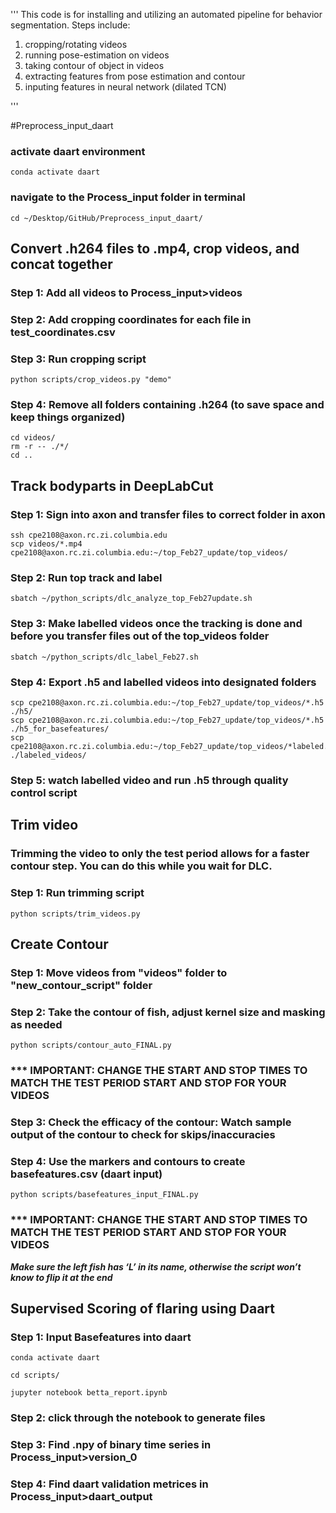 '''
This code is for installing and utilizing an automated pipeline for behavior segmentation.
Steps include: 
1. cropping/rotating videos
2. running pose-estimation on videos
3. taking contour of object in videos
4. extracting features from pose estimation and contour
5. inputing features in neural network (dilated TCN)

'''

#Preprocess_input_daart
### activate daart environment
```
conda activate daart
```
### navigate to the Process_input folder in terminal
```
cd ~/Desktop/GitHub/Preprocess_input_daart/
```
## Convert .h264 files to .mp4, crop videos, and concat together

### Step 1: Add all videos to Process_input>videos
### Step 2: Add cropping coordinates for each file in test_coordinates.csv
### Step 3: Run cropping script
```
python scripts/crop_videos.py "demo"
```
### Step 4: Remove all folders containing .h264 (to save space and keep things organized)

```
cd videos/
rm -r -- ./*/
cd ..
```
## Track bodyparts in DeepLabCut

### Step 1: Sign into axon and transfer files to correct folder in axon
```
ssh cpe2108@axon.rc.zi.columbia.edu
scp videos/*.mp4 cpe2108@axon.rc.zi.columbia.edu:~/top_Feb27_update/top_videos/
```
### Step 2: Run top track and label
```
sbatch ~/python_scripts/dlc_analyze_top_Feb27update.sh
```
### Step 3: Make labelled videos once the tracking is done and before you transfer files out of the top_videos folder
```
sbatch ~/python_scripts/dlc_label_Feb27.sh
```
### Step 4: Export .h5 and labelled videos into designated folders
```
scp cpe2108@axon.rc.zi.columbia.edu:~/top_Feb27_update/top_videos/*.h5 ./h5/
scp cpe2108@axon.rc.zi.columbia.edu:~/top_Feb27_update/top_videos/*.h5 ./h5_for_basefeatures/
scp cpe2108@axon.rc.zi.columbia.edu:~/top_Feb27_update/top_videos/*labeled.mp4 ./labeled_videos/
```
### Step 5: watch labelled video and run .h5 through quality control script

## Trim video
### Trimming the video to only the test period allows for a faster contour step. You can do this while you wait for DLC. 

### Step 1: Run trimming script
```
python scripts/trim_videos.py
```
## Create Contour

### Step 1: Move videos from "videos" folder to "new_contour_script" folder

### Step 2: Take the contour of fish, adjust kernel size and masking as needed
```
python scripts/contour_auto_FINAL.py 
```
### *** IMPORTANT: CHANGE THE START AND STOP TIMES TO MATCH THE TEST PERIOD START AND STOP FOR YOUR VIDEOS

### Step 3: Check the efficacy of the contour: Watch sample output of the contour to check for skips/inaccuracies

### Step 4: Use the markers and contours to create basefeatures.csv (daart input)
```
python scripts/basefeatures_input_FINAL.py
```
### *** IMPORTANT: CHANGE THE START AND STOP TIMES TO MATCH THE TEST PERIOD START AND STOP FOR YOUR VIDEOS

***Make sure the left fish has ‘L’ in its name, otherwise the script won’t know to flip it at the end***

## Supervised Scoring of flaring using Daart


### Step 1: Input Basefeatures into daart
```
conda activate daart

cd scripts/

jupyter notebook betta_report.ipynb
```
### Step 2: click through the notebook to generate files

### Step 3: Find .npy of binary time series in Process_input>version_0 

### Step 4: Find daart validation metrices in Process_input>daart_output




